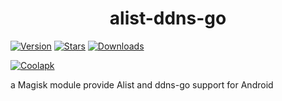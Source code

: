 <div align="center">
<h1>alist-ddns-go</h1>
</div>

[![Version](https://img.shields.io/github/tag/liangsuimansui/alist-ddns-go?style=for-the-badge&label=最新版本)](https://github.com/liangsuimansui/alist-ddns-go/releases/latest)
[![Stars](https://img.shields.io/github/stars/liangsuimansui/alist-ddns-go?style=for-the-badge&label=Github%20Stars&logo=github "GitHub Repo stars")](https://github.com/liangsuimansui/alist-ddns-go)
[![Downloads](https://img.shields.io/github/downloads/liangsuimansui/alist-ddns-go/total?style=for-the-badge&label=Github下载&logo=github)](https://github.com/liangsuimansui/alist-ddns-go/releases)

[![Coolapk](https://img.shields.io/badge/酷安-良岁-hotpink?style=for-the-badge)](http://www.coolapk.com/u/11696005)

a Magisk module provide Alist and ddns-go support for Android



